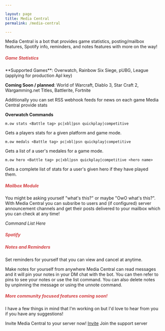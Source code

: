 ```yaml
---

layout: page
title: Media Central
permalink: /media-central

---
```


Media Central is a bot that provides game statistics, posting/mailbox features, Spotify info, reminders, and notes features with more on the way!

<h5 style="color:#D34043">Game Statistics</h5>
**Supported Games**: Overwatch, Rainbow Six Siege, pUBG, League (applying for production ApI key)

**Coming Soon / planned**: World of Warcraft, Diablo 3, Star Craft 2, Wargamming.net Titles, Battlerite, Fortnite

Additionally you can set RSS webhook feeds for news on each game Media Central provide stats

**Overwatch Commands**

```
m.ow stats <Battle tag> pc|xbl|psn quickplay|competitive
```
Gets a players stats for a given platform and game mode.
```
m.ow medals <Battle tag> pc|xbl|psn quickplay|competitive
```
Gets a list of a user's medales for a game mode.
```
m.ow hero <Battle tag> pc|xbl|psn quickplay|competitive <hero name>
```
Gets a complete list of stats for a user's given hero if they have played them.

<h5 style="color:#D34043">Mailbox Module</h5>
You might be asking yourself "what's this?" or maybe "OwO what's this?". With Media Central you can subsribe to users and (if configured) server announcement channels and get their posts delivered to your mailbox which you can check at any time!

_Command List Here_

<h5 style="color:#D34043">Spotify</h5>


<h5 style="color:#D34043">Notes and Reminders</h5>

Set reminders for yourself that you can view and cancel at anytime.

Make notes for yourself from anywhere Media Central can read messages and it will pin your notes in your DM chat with the bot. You can then refer to pins to see your notes or use the list command. You can also delete notes by unpinning the message or using the unnote command.

<h5 style="color:#D34043">More community focused features coming soon!</h5>

I have a few things in mind that I'm working on but I'd love to hear from you if you have any suggestions!

Invite Media Central to your server now! [Invite](https://discordapp.com/api/oauth2/authorize?client_id=464529935315370004&permissions=536881152&scope=bot)
Join the support server []()
